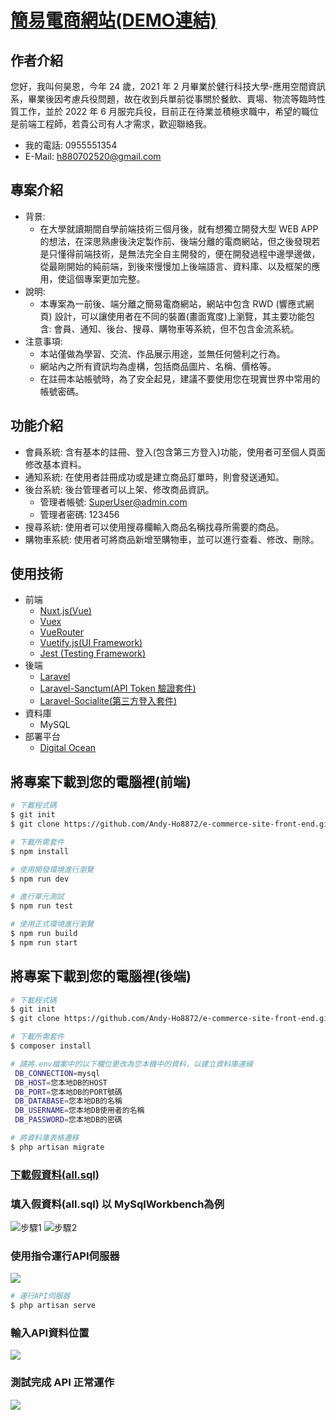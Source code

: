 # [簡易電商網站(DEMO連結)](https://e-commerce-frontend-74fop.ondigitalocean.app)

## 作者介紹
您好，我叫何昊恩，今年 24 歲，2021 年 2 月畢業於健行科技大學-應用空間資訊系，畢業後因考慮兵役問題，故在收到兵單前從事關於餐飲、賣場、物流等臨時性質工作，並於 2022 年 6 月服完兵役，目前正在待業並積極求職中，希望的職位是前端工程師，若貴公司有人才需求，歡迎聯絡我。
- 我的電話: 0955551354
- E-Mail: h880702520@gmail.com

## 專案介紹
- 背景: 
    - 在大學就讀期間自學前端技術三個月後，就有想獨立開發大型 WEB APP 的想法，在深思熟慮後決定製作前、後端分離的電商網站，但之後發現若是只懂得前端技術，是無法完全自主開發的，便在開發過程中邊學邊做，從最剛開始的純前端，到後來慢慢加上後端語言、資料庫、以及框架的應用，使這個專案更加完整。
- 說明: 
    - 本專案為一前後、端分離之簡易電商網站，網站中包含 RWD (響應式網頁) 設計，可以讓使用者在不同的裝置(畫面寬度)上瀏覽，其主要功能包含: 會員、通知、後台、搜尋、購物車等系統，但不包含金流系統。
- 注意事項: 
    - 本站僅做為學習、交流、作品展示用途，並無任何營利之行為。
    - 網站內之所有資訊均為虛構，包括商品圖片、名稱、價格等。
    - 在註冊本站帳號時，為了安全起見，建議不要使用您在現實世界中常用的帳號密碼。

## 功能介紹
- 會員系統: 含有基本的註冊、登入(包含第三方登入)功能，使用者可至個人頁面修改基本資料。
- 通知系統: 在使用者註冊成功或是建立商品訂單時，則會發送通知。
- 後台系統: 後台管理者可以上架、修改商品資訊。
    - 管理者帳號: SuperUser@admin.com
    - 管理者密碼: 123456
- 搜尋系統: 使用者可以使用搜尋欄輸入商品名稱找尋所需要的商品。
- 購物車系統: 使用者可將商品新增至購物車，並可以進行查看、修改、刪除。

## 使用技術
- 前端
    - [Nuxt.js(Vue)](https://nuxtjs.org/)
    - [Vuex](https://vuex.vuejs.org/)
    - [VueRouter](https://router.vuejs.org/)
    - [Vuetify.js(UI Framework)](https://vuetifyjs.com/en/)
    - [Jest (Testing Framework)](https://jestjs.io/)
- 後端
    - [Laravel](https://laravel.com/)
    - [Laravel-Sanctum(API Token 驗證套件)](https://laravel.com/docs/9.x/sanctum)
    - [Laravel-Socialite(第三方登入套件)](https://laravel.com/docs/9.x/socialite)
- 資料庫
    - MySQL
- 部署平台
    - [Digital Ocean](https://www.digitalocean.com/)

## 將專案下載到您的電腦裡(前端)
```bash
# 下載程式碼
$ git init
$ git clone https://github.com/Andy-Ho8872/e-commerce-site-front-end.git

# 下載所需套件
$ npm install

# 使用開發環境進行瀏覽
$ npm run dev

# 進行單元測試
$ npm run test

# 使用正式環境進行瀏覽
$ npm run build
$ npm run start
```

## 將專案下載到您的電腦裡(後端)
```bash
# 下載程式碼
$ git init
$ git clone https://github.com/Andy-Ho8872/e-commerce-site-front-end.git

# 下載所需套件
$ composer install

# 請將.env檔案中的以下欄位更改為您本機中的資料，以建立資料庫連線
 DB_CONNECTION=mysql
 DB_HOST=您本地DB的HOST
 DB_PORT=您本地DB的PORT號碼
 DB_DATABASE=您本地DB的名稱
 DB_USERNAME=您本地DB使用者的名稱
 DB_PASSWORD=您本地DB的密碼

# 將資料庫表格遷移
$ php artisan migrate
```
### [下載假資料(all.sql)](https://drive.google.com/file/d/1DAijrLs1yGDqO10v17XxXot5zlSNKqA2/view?usp=sharing)

### 填入假資料(all.sql) 以 MySqlWorkbench為例
![步驟1](https://i.imgur.com/dtRuFHP.png)
![步驟2](https://i.imgur.com/u9AwX50.png)

### 使用指令運行API伺服器
![](https://i.imgur.com/hyzmoS9.png)

``` bash
# 運行API伺服器
$ php artisan serve
```

### 輸入API資料位置
![](https://i.imgur.com/8Kx5RsN.png)
### 測試完成 API 正常運作
![](https://i.imgur.com/p8f0to3.png)